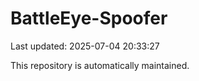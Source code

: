 # BattleEye-Spoofer

Last updated: 2025-07-04 20:33:27

This repository is automatically maintained.
